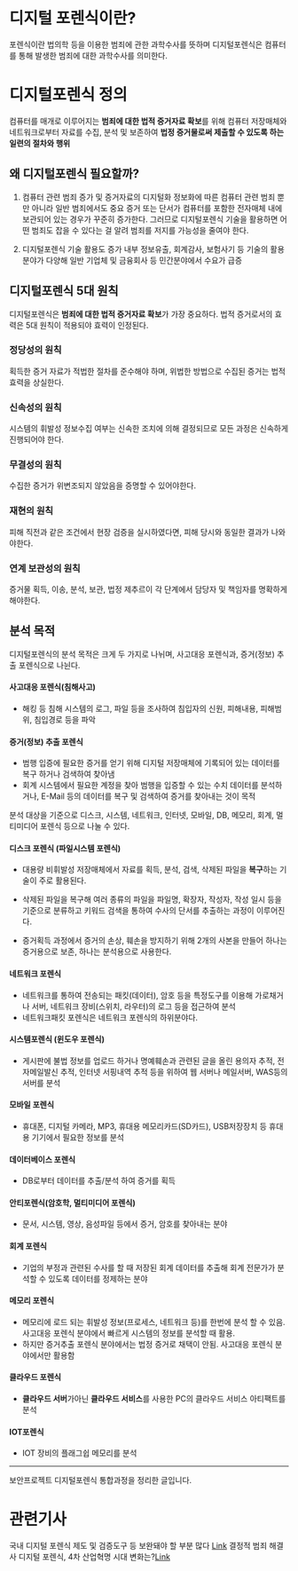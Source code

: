 # 디지털 포렌식이란?

포렌식이란 법의학 등을 이용한 범죄에 관한 과학수사를 뜻하며 디지털포렌식은 컴퓨터를 통해 발생한 범죄에 대한 과학수사를 의미한다.

# 디지털포렌식 정의

컴퓨터를 매개로 이루어지는 **범죄에 대한 법적 증거자료 확보**를 위해 컴퓨터 저장매체와 네트워크로부터 자료를 수집, 분석 및 보존하여 **법정 증거물로써 제출할 수 있도록 하는 일련의 절차와 행위**

## 왜 디지털포렌식 필요할까?

1. 컴퓨터 관련 범죄 증가 및 증거자료의 디지털화
   정보화에 따른 컴퓨터 관련 범죄 뿐만 아니라 일반 범죄에서도 중요 증거 또는 단서가 컴퓨터를 포함한 전자매체 내에 보관되어 있는 경우가 꾸준히 증가한다. 그러므로 디지털포렌식 기술을 활용하면 어떤 범죄도 잡을 수 있다는 걸 알려 범죄를 저지를 가능성을 줄여야 한다.

2. 디지털포렌식 기술 활용도 증가
   내부 정보유출, 회계감사, 보험사기 등 기술의 활용분야가 다양해 일반 기업체 및 금융회사 등 민간분야에서 수요가 급증

## 디지털포렌식 5대 원칙

디지털포렌식은 **범죄에 대한 법적 증거자료 확보**가 가장 중요하다.
법적 증거로서의 효력은 5대 원칙이 적용되야 효력이 인정된다.

### 정당성의 원칙

획득한 증거 자료가 적법한 절차를 준수해야 하며, 위법한 방법으로 수집된 증거는 법적 효력을 상실한다.

### 신속성의 원칙

시스템의 휘발성 정보수집 여부는 신속한 조치에 의해 결정되므로 모든 과정은 신속하게 진행되어야 한다.

### 무결성의 원칙

수집한 증거가 위변조되지 않았음을 증명할 수 있어야한다.

### 재현의 원칙

피해 직전과 같은 조건에서 현장 검증을 실시하였다면, 피해 당시와 동일한 결과가 나와야한다.

### 연계 보관성의 원칙

증거물 획득, 이송, 분석, 보관, 법정 제추르이 각 단계에서 담당자 및 책임자를 명확하게 해야한다.

## 분석 목적

디지털포렌식의 분석 목적은 크게 두 가지로 나뉘며, 사고대응 포렌식과, 증거(정보) 추출 포렌식으로 나뉜다.

#### 사고대응 포렌식(침해사고)

- 해킹 등 침해 시스템의 로그, 파일 등을 조사하여 침입자의 신원, 피해내용, 피해범위, 침입경로 등을 파악

#### 증거(정보) 추출 포렌식

- 범행 입증에 필요한 증거를 얻기 위해 디지털 저장매체에 기록되어 있는 데이터를 복구 하거나 검색하여 찾아냄
- 회계 시스템에서 필요한 계정을 찾아 범행을 입증할 수 있는 수치 데이터를 분석하거나, E-Mail 등의 데이터를 복구 및 검색하여 증거를 찾아내는 것이 목적

분석 대상을 기준으로 디스크, 시스템, 네트워크, 인터넷, 모바일, DB, 메모리, 회계, 멀티미디어 포렌식 등으로 나눌 수 있다.

#### 디스크 포렌식 (파일시스템 포렌식)

- 대용량 비휘발성 저장매체에서 자료를 획득, 분석, 검색, 삭제된 파일을 **복구**하는 기술이 주로 활용된다.
- 삭제된 파일을 복구해 여러 종류의 파일을 파일명, 확장자, 작성자, 작성 일시 등을 기준으로 분류하고 키워드 검색을 통하여 수사의 단서를 추출하는 과정이 이루어진다.

- 증거획득 과정에서 증거의 손상, 훼손을 방지하기 위해 2개의 사본을 만들어 하나는 증거용으로 보존, 하나는 분석용으로 사용한다.

#### 네트워크 포렌식

- 네트워크를 통하여 전송되는 패킷(데이터), 암호 등을 특정도구를 이용해 가로채거나 서버, 네트워크 장비(스위치, 라우터)의 로그 등을 접근하여 분석
- 네트워크패킷 포렌식은 네트워크 포렌식의 하위분야다.

#### 시스템포렌식 (윈도우 포렌식)

- 게시판에 불법 정보를 업로드 하거나 명예훼손과 관련된 글을 올린 용의자 추적, 전자메일발신 추적, 인터넷 서핑내역 추적 등을 위하여 웹 서버나 메일서버, WAS등의 서버를 분석

#### 모바일 포렌식

- 휴대폰, 디지털 카메라, MP3, 휴대용 메모리카드(SD카드), USB저장장치 등 휴대용 기기에서 필요한 정보를 분석

#### 데이터베이스 포렌식

- DB로부터 데이터를 추출/분석 하여 증거를 획득

#### 안티포렌식(암호학, 멀티미디어 포렌식)

- 문서, 시스템, 영상, 음성파일 등에서 증거, 암호를 찾아내는 분야

#### 회계 포렌식

- 기업의 부정과 관련된 수사를 할 때 저장된 회계 데이터를 추출해 회계 전문가가 분석할 수 있도록 데이터를 정제하는 분야

#### 메모리 포렌식

- 메모리에 로드 되는 휘발성 정보(프로세스, 네트워크 등)를 한번에 분석 할 수 있음. 사고대응 포렌식 분야에서 빠르게 시스템의 정보를 분석할 때 활용.
- 하지만 증거추출 포렌식 분야에서는 법정 증거로 채택이 안됨. 사고대응 포렌식 분야에서만 활용함

#### 클라우드 포렌식

- **클라우드 서버**가아닌 **클라우드 서비스**를 사용한 PC의 클라우드 서비스 아티팩트를 분석

#### IOT포렌식

- IOT 장비의 플래그쉽 메모리를 분석

---

보안프로젝트 디지털포렌식 통합과정을 정리한 글입니다.

# 관련기사

국내 디지털 포렌식 제도 및 검증도구 등 보완돼야 할 부분 많다 [Link](http://www.cctvnews.co.kr/news/articleView.html?idxno=84342 "Title")
결정적 범죄 해결사 디지털 포렌식, 4차 산업혁명 시대 변화는?[Link](http://www.cctvnews.co.kr/news/articleView.html?idxno=92022"forensic")

